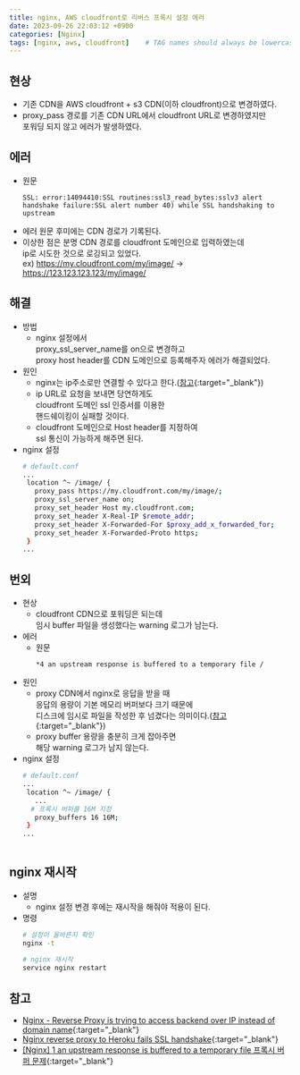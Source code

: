 ```yaml
---
title: nginx, AWS cloudfront로 리버스 프록시 설정 에러
date: 2023-09-26 22:03:12 +0900
categories: [Nginx]
tags: [nginx, aws, cloudfront]    # TAG names should always be lowercase
---
```


## 현상
- 기존 CDN을 AWS cloudfront + s3 CDN(이하 cloudfront)으로 변경하였다.  
- proxy_pass 경로를 기존 CDN URL에서 cloudfront URL로 변경하였지만  
  포워딩 되지 않고 에러가 발생하였다.  

## 에러
- 원문  
  ```  
  SSL: error:14094410:SSL routines:ssl3_read_bytes:sslv3 alert handshake failure:SSL alert number 40) while SSL handshaking to upstream  
  ```  
- 에러 원문 후미에는 CDN 경로가 기록된다.  
- 이상한 점은 분명 CDN 경로를 cloudfront 도메인으로 입력하였는데   
  ip로 시도한 것으로 로깅되고 있었다.  
  ex) https://my.cloudfront.com/my/image/ -> https://123.123.123.123/my/image/  

## 해결
- 방법  
    - nginx 설정에서   
      proxy_ssl_server_name를 on으로 변경하고      
      proxy host header를 CDN 도메인으로 등록해주자 에러가 해결되었다.  
- 원인  
    - nginx는 ip주소로만 연결할 수 있다고 한다.([참고](https://serverfault.com/questions/915918/nginx-reverse-proxy-is-trying-to-access-backend-over-ip-instead-of-domain-name){:target="_blank"})  
    - ip URL로 요청을 보내면 당연하게도   
      cloudfront 도메인 ssl 인증서를 이용한  
      핸드쉐이킹이 실패할 것이다.  
    - cloudfront 도메인으로 Host header를 지정하여  
      ssl 통신이 가능하게 해주면 된다.  
- nginx 설정  
  ```bash  
  # default.conf  
  ...  
   location ^~ /image/ {  
     proxy_pass https://my.cloudfront.com/my/image/;  
     proxy_ssl_server_name on;  
     proxy_set_header Host my.cloudfront.com;  
     proxy_set_header X-Real-IP $remote_addr;  
     proxy_set_header X-Forwarded-For $proxy_add_x_forwarded_for;  
     proxy_set_header X-Forwarded-Proto https;  
   }  
  ...  
  ```  

## 번외
- 현상  
    - cloudfront CDN으로 포워딩은 되는데   
      임시 buffer 파일을 생성했다는 warning 로그가 남는다.  
- 에러  
    - 원문  
      ```  
      *4 an upstream response is buffered to a temporary file /  
      ```  
- 원인  
    - proxy CDN에서 nginx로 응답을 받을 때  
      응답의 용량이 기본 메모리 버퍼보다 크기 때문에  
      디스크에 임시로 파일을 작성한 후 넘겼다는 의미이다.([참고](https://bcdragonfly.tistory.com/70){:target="_blank"})  
    - proxy buffer 용량을 충분히 크게 잡아주면  
      해당 warning 로그가 남지 않는다.  
- nginx 설정  
  ```bash  
  # default.conf  
  ...  
   location ^~ /image/ {  
     ...  
    # 프록시 버퍼를 16M 지정  
     proxy_buffers 16 16M;  
   }  
  ...  
            
  ```  

## nginx 재시작
- 설명  
    - nginx 설정 변경 후에는 재시작을 해줘야 적용이 된다.  
- 명령  
  ```bash  
  # 설정이 올바른지 확인  
  nginx -t   
            
  # nginx 재시작  
  service nginx restart  
  ```  

## 참고
- [Nginx - Reverse Proxy is trying to access backend over IP instead of domain name](https://serverfault.com/questions/915918/nginx-reverse-proxy-is-trying-to-access-backend-over-ip-instead-of-domain-name){:target="_blank"}  
- [Nginx reverse proxy to Heroku fails SSL handshake](https://stackoverflow.com/questions/38375588/nginx-reverse-proxy-to-heroku-fails-ssl-handshake){:target="_blank"}  
- [[Nginx] 1 an upstream response is buffered to a temporary file 프록시 버퍼 문제](https://bcdragonfly.tistory.com/70){:target="_blank"}  
